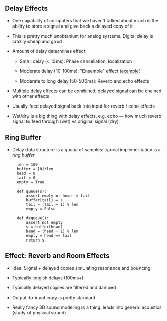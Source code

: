 ## Delay Effects

* One capability of computers that we haven't talked about
  much is the ability to store a signal and give back a
  delayed copy of it

* This is pretty much unobtanium for analog systems.
  Digital delay is crazily cheap and good

* Amount of delay determines effect

    * Small delay (< 10ms): Phase cancellation, localization

    * Moderate delay (10-100ms): "Ensemble" effect
      ([example](http://www.cloneensemble.com/audio/cloneens.mp3))

    * Moderate to long delay (50-500ms): Reverb and echo effects

* Multiple delay effects can be combined; delayed signal can
  be chained with other effects

* Usually feed delayed signal back into input for reverb /
  echo effects

* Wet/dry is a big thing with delay effects, e.g. echo — how
  much reverb signal to feed through (wet) vs original
  signal (dry)

## Ring Buffer

* Delay data structure is a *queue* of samples: typical
  implementation is a *ring buffer*

        len = 100
        buffer = [0]*len
        head = 0
        tail = 0
        empty = True

        def queue(s):
            assert empty or head != tail
            buffer[tail] = s
            tail = (tail + 1) % len
            empty = False

        def dequeue():
            assert not empty
            s = buffer[head]
            head = (head + 1) % len
            empty = head == tail
            return s

## Effect: Reverb and Room Effects

* Idea: Signal + delayed copies simulating resonance and
  bouncing

* Typically longish delays (100ms+)

* Typically delayed copies are filtered and damped

* Output-to-input copy is pretty standard

* Really fancy 3D sound modeling is a thing: leads into
  general acoustics (study of physical sound)

